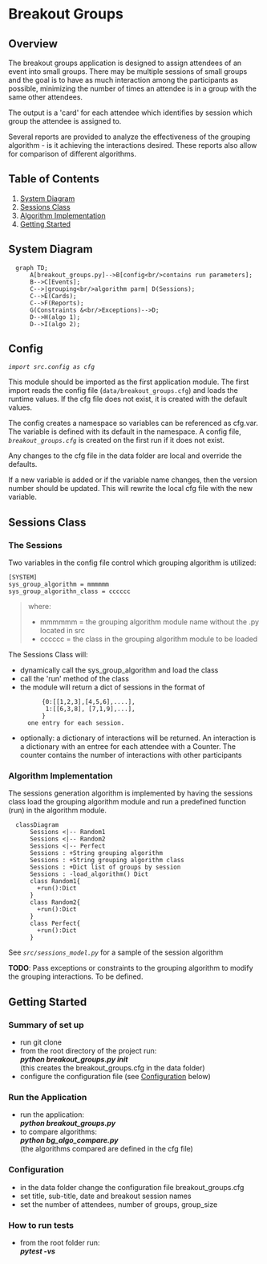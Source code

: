 # Breakout Groups

## Overview

The breakout groups application is designed to assign attendees of an event into small groups.  There may be multiple sessions of small groups and the goal is to have as much interaction among the participants as possible, minimizing the number of times an attendee is in a group with the same other attendees.

The output is a 'card' for each attendee which identifies by session which group the attendee is assigned to.

Several reports are provided to analyze the effectiveness of the grouping algorithm - is it achieving the interactions desired.  These reports also allow for comparison of different algorithms.

## Table of Contents
1. [System Diagram](#system-diagram)
1. [Sessions Class](#sessions-class)
1. [Algorithm Implementation](#algorithm-implementation)
1. [Getting Started](#getting-started)

## System Diagram

```mermaid
  graph TD;
      A[breakout_groups.py]-->B[config<br/>contains run parameters];
      B-->C[Events];
      C-->|grouping<br/>algorithm parm| D(Sessions);
      C-->E(Cards);
      C-->F(Reports);
      G(Constraints &<br/>Exceptions)-->D;
      D-->H(algo 1);
      D-->I(algo 2);
```
## Config

*`import src.config as cfg`*

This module should be imported as the first application module.  The first import reads the config file (`data/breakout_groups.cfg`) and loads the runtime values.  If the cfg file does not exist, it is created with the default values.

The config creates a namespace so variables can be referenced as cfg.var.  The variable is defined with its default in the namespace.  A config file, *`breakout_groups.cfg`* is created on the first run if it does not exist.

Any changes to the cfg file in the data folder are local and override the defaults.

If a new variable is added or if the variable name changes, then the version number should be updated.  This will rewrite the local cfg file with the new variable.

## Sessions Class

### The Sessions

Two variables in the config file control which grouping algorithm is utilized:
```
[SYSTEM]
sys_group_algorithm = mmmmmm
sys_group_algorithn_class = cccccc
```
>where:
>* mmmmmm = the grouping algorithm module name without the .py located in src
>* cccccc = the class in the grouping algorithm module to be loaded

The Sessions Class will:
* dynamically call the sys_group_algorithm and load the class
* call the 'run' method of the class
* the module will return a dict of sessions in the format of
  ```
        {0:[[1,2,3],[4,5,6],....],
         1:[[6,3,8], [7,1,9],...],
        }
    one entry for each session.
  ```
* optionally: a dictionary of interactions will be returned.  An interaction is a dictionary
      with an entree for each attendee with a Counter.  The counter contains the number of interactions
      with other participants


### Algorithm Implementation

The sessions generation algorithm is implemented by having the sessions class load the grouping algorithm module and run a predefined function (run) in the algorithm module.

```mermaid
  classDiagram
      Sessions <|-- Random1
      Sessions <|-- Random2
      Sessions <|-- Perfect
      Sessions : +String grouping algorithm
      Sessions : +String grouping algorithm class
      Sessions : +Dict list of groups by session
      Sessions : -load_algorithm() Dict
      class Random1{
        +run():Dict
      }
      class Random2{
        +run():Dict
      }
      class Perfect{
        +run():Dict
      }
```

See *`src/sessions_model.py`* for a sample of the session algorithm

**TODO**: Pass exceptions or constraints to the grouping algorithm to modify the grouping interactions.  To be defined.


## Getting Started ##

### Summary of set up
* run git clone
* from the root directory of the project run:  
    ***python breakout_groups.py init***  
    (this creates the breakout_groups.cfg in the data folder)
* configure the configuration file (see [Configuration](#Configuration) below)
### Run the Application
* run the application:  
   ***python breakout_groups.py***
* to compare algorithms:  
   ***python bg_algo_compare.py***  
   (the algorithms compared are defined in the cfg file)

### Configuration
* in the data folder change the configuration file breakout_groups.cfg
* set title, sub-title, date and breakout session names
* set the number of attendees, number of groups, group_size
### How to run tests
* from the root folder run:  
  ***pytest -vs***


